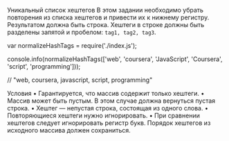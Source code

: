 Уникальный список хештегов
В этом задании необходимо убрать повторения из списка хештегов и привести их к нижнему регистру. Результатом должна быть строка. Хештеги в строке должны быть разделены запятой и пробелом: `tag1, tag2, tag3`.

var normalizeHashTags = require('./index.js');

console.info(normalizeHashTags(['web', 'coursera', 'JavaScript', 'Coursera', 'script', 'programming']));

// "web, coursera, javascript, script, programming"

Условия
	• Гарантируется, что массив содержит только хештеги.
	• Массив может быть пустым. В этом случае должна вернуться пустая строка.
	• Хештег — непустая строка, состоящая из одного слова.
	• Повторяющиеся хештеги нужно игнорировать.
	• При сравнении хештегов следует игнорировать регистр букв.
Порядок хештегов из исходного массива должен сохраниться.
